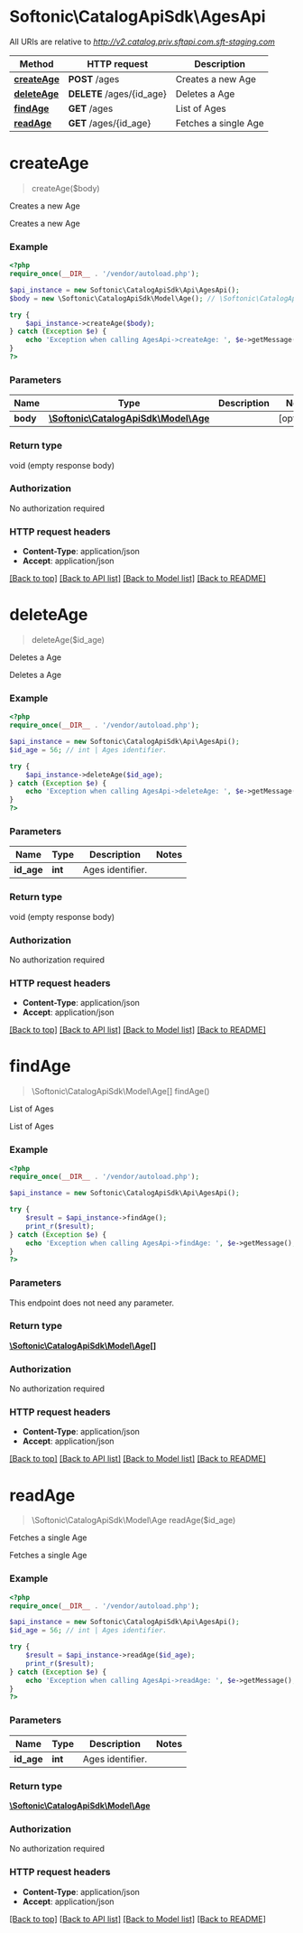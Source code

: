 # Softonic\CatalogApiSdk\AgesApi

All URIs are relative to *http://v2.catalog.priv.sftapi.com.sft-staging.com*

Method | HTTP request | Description
------------- | ------------- | -------------
[**createAge**](AgesApi.md#createAge) | **POST** /ages | Creates a new Age
[**deleteAge**](AgesApi.md#deleteAge) | **DELETE** /ages/{id_age} | Deletes a Age
[**findAge**](AgesApi.md#findAge) | **GET** /ages | List of Ages
[**readAge**](AgesApi.md#readAge) | **GET** /ages/{id_age} | Fetches a single Age


# **createAge**
> createAge($body)

Creates a new Age

Creates a new Age

### Example
```php
<?php
require_once(__DIR__ . '/vendor/autoload.php');

$api_instance = new Softonic\CatalogApiSdk\Api\AgesApi();
$body = new \Softonic\CatalogApiSdk\Model\Age(); // \Softonic\CatalogApiSdk\Model\Age | 

try {
    $api_instance->createAge($body);
} catch (Exception $e) {
    echo 'Exception when calling AgesApi->createAge: ', $e->getMessage(), PHP_EOL;
}
?>
```

### Parameters

Name | Type | Description  | Notes
------------- | ------------- | ------------- | -------------
 **body** | [**\Softonic\CatalogApiSdk\Model\Age**](../Model/\Softonic\CatalogApiSdk\Model\Age.md)|  | [optional]

### Return type

void (empty response body)

### Authorization

No authorization required

### HTTP request headers

 - **Content-Type**: application/json
 - **Accept**: application/json

[[Back to top]](#) [[Back to API list]](../../README.md#documentation-for-api-endpoints) [[Back to Model list]](../../README.md#documentation-for-models) [[Back to README]](../../README.md)

# **deleteAge**
> deleteAge($id_age)

Deletes a Age

Deletes a Age

### Example
```php
<?php
require_once(__DIR__ . '/vendor/autoload.php');

$api_instance = new Softonic\CatalogApiSdk\Api\AgesApi();
$id_age = 56; // int | Ages identifier.

try {
    $api_instance->deleteAge($id_age);
} catch (Exception $e) {
    echo 'Exception when calling AgesApi->deleteAge: ', $e->getMessage(), PHP_EOL;
}
?>
```

### Parameters

Name | Type | Description  | Notes
------------- | ------------- | ------------- | -------------
 **id_age** | **int**| Ages identifier. |

### Return type

void (empty response body)

### Authorization

No authorization required

### HTTP request headers

 - **Content-Type**: application/json
 - **Accept**: application/json

[[Back to top]](#) [[Back to API list]](../../README.md#documentation-for-api-endpoints) [[Back to Model list]](../../README.md#documentation-for-models) [[Back to README]](../../README.md)

# **findAge**
> \Softonic\CatalogApiSdk\Model\Age[] findAge()

List of Ages

List of Ages

### Example
```php
<?php
require_once(__DIR__ . '/vendor/autoload.php');

$api_instance = new Softonic\CatalogApiSdk\Api\AgesApi();

try {
    $result = $api_instance->findAge();
    print_r($result);
} catch (Exception $e) {
    echo 'Exception when calling AgesApi->findAge: ', $e->getMessage(), PHP_EOL;
}
?>
```

### Parameters
This endpoint does not need any parameter.

### Return type

[**\Softonic\CatalogApiSdk\Model\Age[]**](../Model/Age.md)

### Authorization

No authorization required

### HTTP request headers

 - **Content-Type**: application/json
 - **Accept**: application/json

[[Back to top]](#) [[Back to API list]](../../README.md#documentation-for-api-endpoints) [[Back to Model list]](../../README.md#documentation-for-models) [[Back to README]](../../README.md)

# **readAge**
> \Softonic\CatalogApiSdk\Model\Age readAge($id_age)

Fetches a single Age

Fetches a single Age

### Example
```php
<?php
require_once(__DIR__ . '/vendor/autoload.php');

$api_instance = new Softonic\CatalogApiSdk\Api\AgesApi();
$id_age = 56; // int | Ages identifier.

try {
    $result = $api_instance->readAge($id_age);
    print_r($result);
} catch (Exception $e) {
    echo 'Exception when calling AgesApi->readAge: ', $e->getMessage(), PHP_EOL;
}
?>
```

### Parameters

Name | Type | Description  | Notes
------------- | ------------- | ------------- | -------------
 **id_age** | **int**| Ages identifier. |

### Return type

[**\Softonic\CatalogApiSdk\Model\Age**](../Model/Age.md)

### Authorization

No authorization required

### HTTP request headers

 - **Content-Type**: application/json
 - **Accept**: application/json

[[Back to top]](#) [[Back to API list]](../../README.md#documentation-for-api-endpoints) [[Back to Model list]](../../README.md#documentation-for-models) [[Back to README]](../../README.md)

